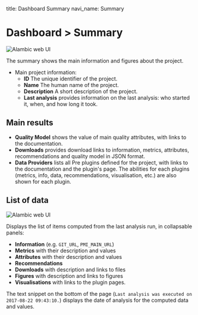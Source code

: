title: Dashboard Summary
navi_name: Summary

# Dashboard > Summary

![Alambic web UI](/images/users_summary.png)

The summary shows the main information and figures about the project.

* Main project information:
  * **ID** The unique identifier of the project.
  * **Name** The human name of the project.
  * **Description** A short description of the project.
  * **Last analysis** provides information on the last analysis: who started it, when, and how long it took.

## Main results

* **Quality Model** shows the value of main quality attributes, with links to the documentation.
* **Downloads** provides download links to information, metrics, attributes, recommendations and quality model in JSON format.
* **Data Providers** lists all Pre plugins defined for the project, with links to the documentation and the plugin's page. The abilities for each plugins (metrics, info, data, recommendations, visualisation, etc.) are also shown for each plugin.

## List of data

![Alambic web UI](/images/users_summary_recs.png)

Displays the list of items computed from the last analysis run, in collapsable panels:

* **Information** (e.g. `GIT_URL`, `PMI_MAIN_URL`)
* **Metrics** with their description and values
* **Attributes** with their description and values
* **Recommendations**
* **Downloads** with description and links to files
* **Figures** with description and links to figures
* **Visualisations** with links to the plugin pages.

The text snippet on the bottom of the page (`Last analysis was executed on 2017-08-22 09:43:10.`) displays the date of analysis for the computed data and values.
